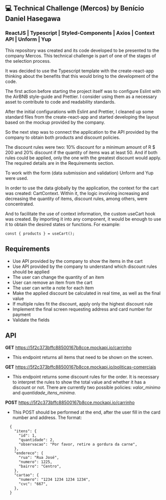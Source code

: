 ## 💻 Technical Challenge (Mercos) by Benício Daniel Hasegawa
### ReactJS | Typescript | Styled-Components | Axios | Context API | Unform | Yup
This repository was created and its code developed to be presented to the company Mercos. This technical challenge is part of one of the stages of the selection process.

It was decided to use the Typescript template with the create-react-app thinking about the benefits that this would bring to the development of the code.

The first action before starting the project itself was to configure Eslint with the AirBNB style-guide and Prettier. I consider using them as a necessary asset to contribute to code and readability standards.

After the initial configurations with Eslint and Prettier, I cleaned up some standard files from the create-react-app and started developing the layout based on the mockup provided by the company.

So the next step was to connect the application to the API provided by the company to obtain both products and discount policies.

The discount rules were two: 10% discount for a minimum amount of R $ 200 and 20% discount if the quantity of items was at least 50. And if both rules could be applied, only the one with the greatest discount would apply. The required details are in the Requirements section.

To work with the form (data submission and validation) Unform and Yup were used.

In order to use the data globally by the application, the context for the cart was created: CartContext. Within it, the logic involving increasing and decreasing the quantity of items, discount rules, among others, were concentrated.

And to facilitate the use of context information, the custom useCart hook was created. By importing it into any component, it would be enough to use it to obtain the desired states or functions. For example:
```
const { products } = useCart();
```

## Requirements

- Use API provided by the company to show the items in the cart
- Use API provided by the company to understand which discount rules should be applied
- The user can change the quantity of an item
- User can remove an item from the cart
- The user can write a note for each item
- Make the applied discount be calculated in real time, as well as the final value
- If multiple rules fit the discount, apply only the highest discount rule
- Implement the final screen requesting address and card number for payment
- Validate the fields

## API

**GET** https://5f2c373bffc88500167b8cce.mockapi.io/carrinho
- This endpoint returns all items that need to be shown on the screen.

**GET** https://5f2c373bffc88500167b8cce.mockapi.io/politicas-comerciais
- This endpoint returns some discount rules for the order. It is necessary to interpret the rules to show the total value and whether it has a discount or not. There are currently two possible policies: *valor_minimo* and *quantidade_itens_minima*.

**POST** https://5f2c373bffc88500167b8cce.mockapi.io/carrinho
- This POST should be performed at the end, after the user fill in the card number and address. The format:
```
  {
    "itens": {
      "id": 1,
      "quantidade": 2,
      "observacao": "Por favor, retire a gordura da carne",
    },
    "endereco": {
      "rua": "Rua José",
      "numero": 1225,
      "bairro": "Centro",
    },
    "cartao": {
      "numero": "1234 1234 1234 1234",
      "cvc": "667",
    },
  }
```



